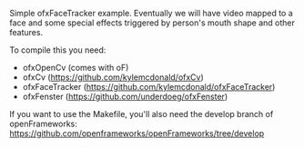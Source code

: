 Simple ofxFaceTracker example. Eventually we will have video mapped to a face and some special effects triggered by person's mouth shape and other features.

To compile this you need:
- ofxOpenCv (comes with oF)
- ofxCv (https://github.com/kylemcdonald/ofxCv)
- ofxFaceTracker (https://github.com/kylemcdonald/ofxFaceTracker)
- ofxFenster (https://github.com/underdoeg/ofxFenster)

If you want to use the Makefile, you'll also need the develop branch of openFrameworks:
https://github.com/openframeworks/openFrameworks/tree/develop


